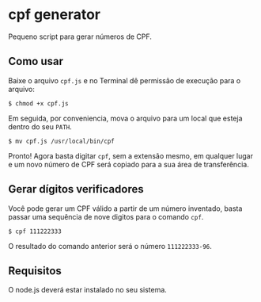 # cpf generator
Pequeno script para gerar números de CPF.

## Como usar
Baixe o arquivo `cpf.js` e no Terminal dê permissão de execução para o arquivo:

```
$ chmod +x cpf.js
```

Em seguida, por conveniencia, mova o arquivo para um local que esteja dentro do seu `PATH`.

```
$ mv cpf.js /usr/local/bin/cpf
```

Pronto! Agora basta digitar `cpf`, sem a extensão mesmo, em qualquer lugar e um novo número de CPF será copiado para a sua área de transferência.

## Gerar dígitos verificadores

Você pode gerar um CPF válido a partir de um número inventado, basta passar uma sequência de nove digitos para o comando `cpf`.

```
$ cpf 111222333
```

O resultado do comando anterior será o número `111222333-96`.

## Requisitos

O node.js deverá estar instalado no seu sistema.

